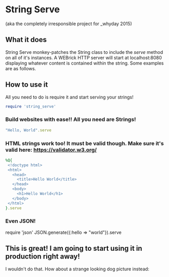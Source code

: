 # String Serve
(aka the completely irresponsible project for _whyday 2015)

## What it does
String Serve monkey-patches the String class to include the *serve* method on
all of it's instances. A WEBrick HTTP server will start at localhost:8080 displaying
whatever content is contained within the string. Some examples are as follows.

## How to use it
All you need to do is require it and start serving your strings!

```ruby
require 'string_serve'
```

### Build websites with ease!! All you need are Strings!

```ruby
"Hello, World".serve
```

### HTML strings work too! It must be valid though. Make sure it's valid here: https://validator.w3.org/

```ruby
%Q{
 <!doctype html>
 <html>
   <head>
     <title>Hello World</title>
   </head>
   <body>
     <h1>Hello World</h1>
   </body>
 </html>
}.serve
```

### Even JSON!

require 'json'
JSON.generate({:hello => "world"}).serve

## This is great! I am going to start using it in production right away!
I wouldn't do that. How about a strange looking dog picture instead:

[](https://github.com/github/training-kit/blob/master/images/professortocat.png)
